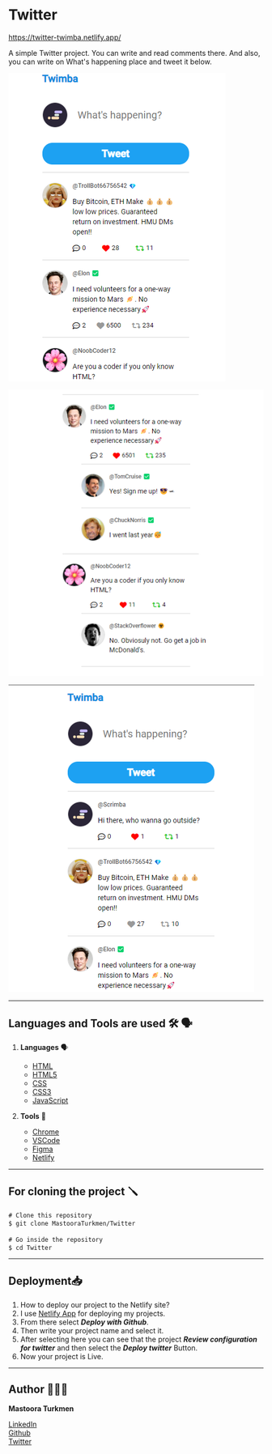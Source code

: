 # Twitter

https://twitter-twimba.netlify.app/

A simple Twitter project. You can write and read comments there. And also, you can write on What's happening place and tweet it below. 

![Screenshot-twimba](./screenshots/twimba-one.png)

![Screenshot-twimba](./screenshots/twimba-three.png)

![Screenshot-twimba](./screenshots/twimba-two.png)

-----


## Languages and Tools are used 🛠 🗣️

1. **Languages** 🗣️
    + [HTML](https://github.com/topics/html)
    + [HTML5](https://github.com/topics/html5)
    + [CSS](https://github.com/topics/css)
    + [CSS3](https://github.com/topics/css3)
    + [JavaScript](https://github.com/topics/javascript)

2. **Tools** 🔧
    + [Chrome](https://github.com/topics/chrome)
    + [VSCode](https://github.com/topics/vscode)
    + [Figma](https://github.com/topics/figma)
    + [Netlify](https://github.com/topics/netlify)


-----


## For cloning the project 🪛

```
# Clone this repository
$ git clone MastooraTurkmen/Twitter

# Go inside the repository
$ cd Twitter

```


------

## Deployment📥

1. How to deploy our project to the Netlify site?
2. I use [Netlify App](https://app.netlify.com/) for deploying my projects.
4. From there select **_Deploy with Github_**.
5. Then write your project name and select it.
6. After selecting here you can see that the project **_Review configuration for twitter_** and then select the **_Deploy twitter_** Button.
7. Now your project is Live.


------


## Author 👩🏻‍💻 
**Mastoora Turkmen**  

[LinkedIn](https://www.linkedin.com/in/mastoora-turkmen/) 
<br>
[Github](https://github.com/MastooraTurkmen/) 
<br>
[Twitter](https://twitter.com/MastooraJ22)
<br>

